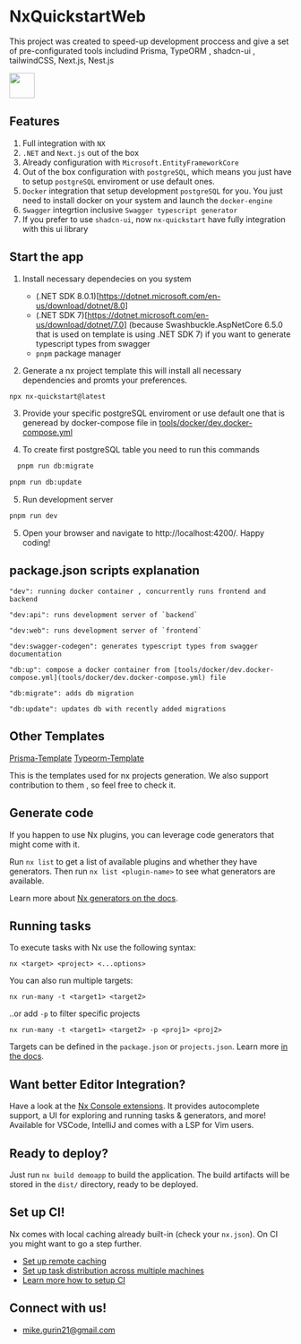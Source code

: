 # NxQuickstartWeb

This project was created to speed-up development proccess and give a set of pre-configurated tools includind Prisma, TypeORM , shadcn-ui , tailwindCSS, Next.js, Nest.js

<a alt="Nx logo" href="https://nx.dev" target="_blank" rel="noreferrer"><img src="https://raw.githubusercontent.com/nrwl/nx/master/images/nx-logo.png" width="45"></a>

## Features

1. Full integration with `NX`
2. `.NET` and `Next.js` out of the box
3. Already configuration with `Microsoft.EntityFrameworkCore`
4. Out of the box configuration with `postgreSQL`, which means you just have to setup `postgreSQL` enviroment or use default ones.
5. `Docker` integration that setup development `postgreSQL` for you. You just need to install docker on your system and launch the `docker-engine`
6. `Swagger` integrtion inclusive `Swagger typescript generator`
7. If you prefer to use `shadcn-ui`, now `nx-quickstart` have fully integration with this ui library

## Start the app

1. Install necessary dependecies on you system

   - (.NET SDK 8.0.1)[https://dotnet.microsoft.com/en-us/download/dotnet/8.0]
   - (.NET SDK 7)[https://dotnet.microsoft.com/en-us/download/dotnet/7.0] (because Swashbuckle.AspNetCore 6.5.0 that is used on template is using .NET SDK 7) if you want to generate typescript types from swagger
   - `pnpm` package manager

2. Generate a nx project template this will install all necessary dependencies and promts your preferences.

```bash
npx nx-quickstart@latest
```

3. Provide your specific postgreSQL enviroment or use default one that is generead by docker-compose file in [tools/docker/dev.docker-compose.yml](tools/docker/dev.docker-compose.yml)

4. To create first postgreSQL table you need to run this commands

```bash
  pnpm run db:migrate
```

```bash
pnpm run db:update
```

5. Run development server

```bash
pnpm run dev
```

5. Open your browser and navigate to http://localhost:4200/. Happy coding!

## package.json scripts explanation

    "dev": running docker container , concurrently runs frontend and backend

    "dev:api": runs development server of `backend`

    "dev:web": runs development server of `frontend`

    "dev:swagger-codegen": generates typescript types from swagger documentation

    "db:up": compose a docker container from [tools/docker/dev.docker-compose.yml](tools/docker/dev.docker-compose.yml) file

    "db:migrate": adds db migration

    "db:update": updates db with recently added migrations

## Other Templates

[Prisma-Template](https://github.com/nx-quickstart/prisma-template)
[Typeorm-Template](https://github.com/nx-quickstart/typeorm-template)

This is the templates used for nx projects generation. We also support contribution to them , so feel free to check it.

## Generate code

If you happen to use Nx plugins, you can leverage code generators that might come with it.

Run `nx list` to get a list of available plugins and whether they have generators. Then run `nx list <plugin-name>` to see what generators are available.

Learn more about [Nx generators on the docs](https://nx.dev/plugin-features/use-code-generators).

## Running tasks

To execute tasks with Nx use the following syntax:

```
nx <target> <project> <...options>
```

You can also run multiple targets:

```
nx run-many -t <target1> <target2>
```

..or add `-p` to filter specific projects

```
nx run-many -t <target1> <target2> -p <proj1> <proj2>
```

Targets can be defined in the `package.json` or `projects.json`. Learn more [in the docs](https://nx.dev/core-features/run-tasks).

## Want better Editor Integration?

Have a look at the [Nx Console extensions](https://nx.dev/nx-console). It provides autocomplete support, a UI for exploring and running tasks & generators, and more! Available for VSCode, IntelliJ and comes with a LSP for Vim users.

## Ready to deploy?

Just run `nx build demoapp` to build the application. The build artifacts will be stored in the `dist/` directory, ready to be deployed.

## Set up CI!

Nx comes with local caching already built-in (check your `nx.json`). On CI you might want to go a step further.

- [Set up remote caching](https://nx.dev/core-features/share-your-cache)
- [Set up task distribution across multiple machines](https://nx.dev/nx-cloud/features/distribute-task-execution)
- [Learn more how to setup CI](https://nx.dev/recipes/ci)

## Connect with us!

- [mike.gurin21@gmail.com](mailto:mike.gurin21@gmail.com)
